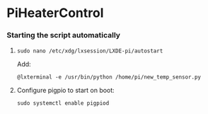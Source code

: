 # PiHeaterControl


### Starting the script automatically

1.  `sudo nano /etc/xdg/lxsession/LXDE-pi/autostart`

    Add:
    
    `@lxterminal -e /usr/bin/python /home/pi/new_temp_sensor.py`

2. Configure pigpio to start on boot:

    `sudo systemctl enable pigpiod`

